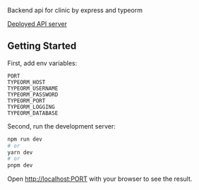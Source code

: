 Backend api for clinic by express and typeorm

[Deployed API server](https://clinic-api-g14h.onrender.com)

## Getting Started

First, add env variables:
```
PORT
TYPEORM_HOST
TYPEORM_USERNAME
TYPEORM_PASSWORD
TYPEORM_PORT
TYPEORM_LOGGING
TYPEORM_DATABASE
```

Second, run the development server:

```bash
npm run dev
# or
yarn dev
# or
pnpm dev
```

Open [http://localhost:PORT](http://localhost:PORT) with your browser to see the result.